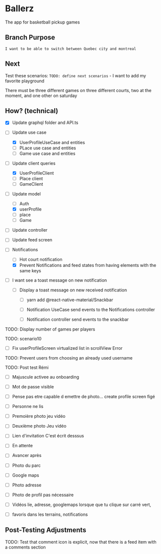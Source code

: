 # Ballerz
The app for basketball pickup games


## Branch Purpose
    I want to be able to switch between Quebec city and montreal
## Next 
Test these scenarios:
    `TODO: define next scenarios` 
    - I want to add my favorite playground
        
There must be three different games on three different courts, two at the moment, and one other on saturday


## How? (technical)
- [x] Update graphql folder and API.ts

- [ ] Update use case
    - [x] UserProfileUseCase and entities
    - [ ] PLace use case and entities
    - [ ] Game use case and entities

- [ ] Update client queries
    - [x] UserProfileClient
    - [ ] Place client
    - [ ] GameClient

- [ ] Update model
    - [ ] Auth
    - [x] userProfile
    - [ ] place
    - [ ] Game
- [ ] Update controller
- [ ] Update feed screen



- [ ] Notifications
    - [ ] Hot court notification 
    - [x] Prevent Notifications and feed states from having elements with the same keys

- [ ] I want see a toast message on new notification
    - [ ] Display a toast message on new received notification 
        - [ ] yarn add @react-native-material/Snackbar
        - [ ] Notification UseCase send events to the Notifications controller
        - [ ] Notification  controller send events to the snackbar 

        

TODO: Display number of games per players



TODO: scenario10
* [ ] Fix userProfileScreen virtualized list in scrollView Error



TODO: Prevent users from choosing an already used username


TODO: Post test Rémi
* [ ] Majuscule activee au onboarding
* [ ] Mot de passe visible
* [ ] Pense pas etre capable d emettre de photo... create profile screen figé


- [ ] Personne ne lis 
- [ ] Premoière photo jeu vidéo
- [ ] Deuxième photo Jeu vidéo

- [ ] Lien d'invitation 
    C'est écrit desssus

- [ ] En attente 

-[ ] Avancer après 

- [ ] Photo du parc

- [ ] Google maps

- [ ] Photo adresse

- [ ] Photo de profil pas nécessaire

- [ ] Vidéos lie, adresse, googlemaps lorsque que tu clique sur carré vert, 

- [ ] favoris dans les terrains, notifications



## Post-Testing Adjustments
TODO: Test that comment icon is explicit, now that there is a feed item with a comments section